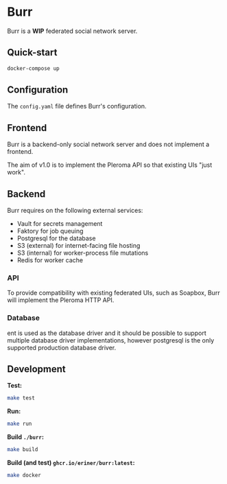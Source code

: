 # Burr

Burr is a **WIP** federated social network server.

## Quick-start

```sh
docker-compose up
```

## Configuration

The `config.yaml` file defines Burr's configuration.

## Frontend

Burr is a backend-only social network server and does not implement a frontend.

The aim of v1.0 is to implement the Pleroma API so that existing UIs "just work".

## Backend

Burr requires on the following external services:

* Vault for secrets management
* Faktory for job queuing
* Postgresql for the database
* S3 (external) for internet-facing file hosting
* S3 (internal) for worker-process file mutations
* Redis for worker cache

### API

To provide compatibility with existing federated UIs, such as Soapbox, Burr will
implement the Pleroma HTTP API.

### Database

ent is used as the database driver and it should be possible to support multiple
database driver implementations, however postgresql is the only supported
production database driver.

## Development

**Test:**

```sh
make test
```

**Run:**
```sh
make run
```

**Build `./burr`:**
```sh
make build
```

**Build (and test) `ghcr.io/eriner/burr:latest`:**
```sh
make docker
```
